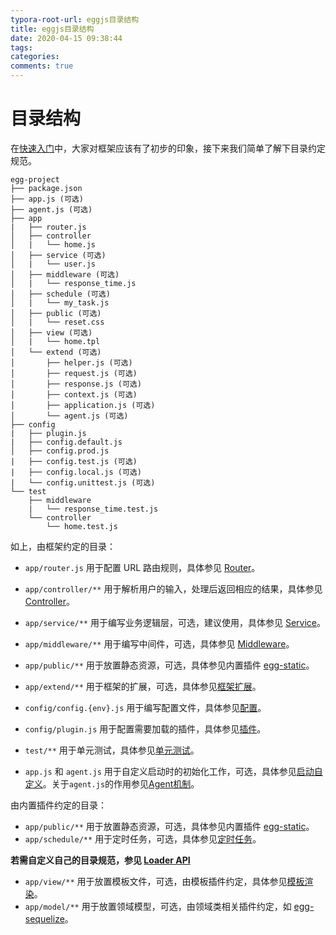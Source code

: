```yaml
---
typora-root-url: eggjs目录结构
title: eggjs目录结构
date: 2020-04-15 09:38:44
tags:
categories: 
comments: true
---
```


# 目录结构

在[快速入门](https://eggjs.org/zh-cn/intro/quickstart.html)中，大家对框架应该有了初步的印象，接下来我们简单了解下目录约定规范。

<!--more-->

```
egg-project
├── package.json
├── app.js (可选)
├── agent.js (可选)
├── app
|   ├── router.js
│   ├── controller
│   |   └── home.js
│   ├── service (可选)
│   |   └── user.js
│   ├── middleware (可选)
│   |   └── response_time.js
│   ├── schedule (可选)
│   |   └── my_task.js
│   ├── public (可选)
│   |   └── reset.css
│   ├── view (可选)
│   |   └── home.tpl
│   └── extend (可选)
│       ├── helper.js (可选)
│       ├── request.js (可选)
│       ├── response.js (可选)
│       ├── context.js (可选)
│       ├── application.js (可选)
│       └── agent.js (可选)
├── config
|   ├── plugin.js
|   ├── config.default.js
│   ├── config.prod.js
|   ├── config.test.js (可选)
|   ├── config.local.js (可选)
|   └── config.unittest.js (可选)
└── test
    ├── middleware
    |   └── response_time.test.js
    └── controller
        └── home.test.js
```

如上，由框架约定的目录：

* `app/router.js` 用于配置 URL 路由规则，具体参见 [Router](https://eggjs.org/zh-cn/basics/router.html)。
* `app/controller/**` 用于解析用户的输入，处理后返回相应的结果，具体参见 [Controller](https://eggjs.org/zh-cn/basics/controller.html)。

* `app/service/**` 用于编写业务逻辑层，可选，建议使用，具体参见 [Service](https://eggjs.org/zh-cn/basics/service.html)。
* `app/middleware/**` 用于编写中间件，可选，具体参见 [Middleware](https://eggjs.org/zh-cn/basics/middleware.html)。
* `app/public/**` 用于放置静态资源，可选，具体参见内置插件 [egg-static](https://github.com/eggjs/egg-static)。
* `app/extend/**` 用于框架的扩展，可选，具体参见[框架扩展](https://eggjs.org/zh-cn/basics/extend.html)。
* `config/config.{env}.js` 用于编写配置文件，具体参见[配置](https://eggjs.org/zh-cn/basics/config.html)。
* `config/plugin.js` 用于配置需要加载的插件，具体参见[插件](https://eggjs.org/zh-cn/basics/plugin.html)。
* `test/**` 用于单元测试，具体参见[单元测试](https://eggjs.org/zh-cn/core/unittest.html)。
* `app.js` 和 `agent.js` 用于自定义启动时的初始化工作，可选，具体参见[启动自定义](https://eggjs.org/zh-cn/basics/app-start.html)。关于`agent.js`的作用参见[Agent机制](https://eggjs.org/zh-cn/core/cluster-and-ipc.html#agent-机制)。

由内置插件约定的目录：

* `app/public/**` 用于放置静态资源，可选，具体参见内置插件 [egg-static](https://github.com/eggjs/egg-static)。
* `app/schedule/**` 用于定时任务，可选，具体参见[定时任务](https://eggjs.org/zh-cn/basics/schedule.html)。

**若需自定义自己的目录规范，参见 [Loader API](https://eggjs.org/zh-cn/advanced/loader.html)**

- `app/view/**` 用于放置模板文件，可选，由模板插件约定，具体参见[模板渲染](https://eggjs.org/zh-cn/core/view.html)。
- `app/model/**` 用于放置领域模型，可选，由领域类相关插件约定，如 [egg-sequelize](https://github.com/eggjs/egg-sequelize)。